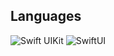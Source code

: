 ## Languages
  ![Swift UIKit](https://img.shields.io/badge/-Swift-FF4500) 
  ![SwiftUI](https://img.shields.io/badge/-JavaScript-FFA500)
